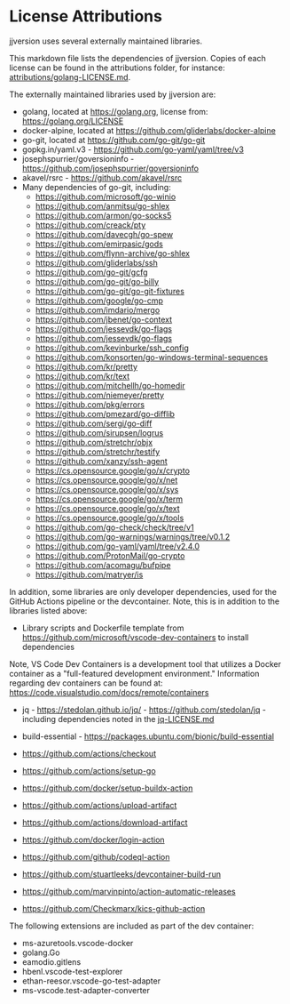 # License Attributions

jjversion uses several externally maintained libraries.

This markdown file lists the dependencies of jjversion. Copies of each license can be found in the attributions folder, for instance: [attributions/golang-LICENSE.md](attributions/golang-LICENSE.md).

The externally maintained libraries used by jjversion are:

- golang, located at <https://golang.org>, license from: <https://golang.org/LICENSE>
- docker-alpine, located at <https://github.com/gliderlabs/docker-alpine>
- go-git, located at <https://github.com/go-git/go-git>
- gopkg.in/yaml.v3 - <https://github.com/go-yaml/yaml/tree/v3>
- josephspurrier/goversioninfo - <https://github.com/josephspurrier/goversioninfo>
- akavel/rsrc - <https://github.com/akavel/rsrc>
- Many dependencies of go-git, including:
  - <https://github.com/microsoft/go-winio>
  - <https://github.com/anmitsu/go-shlex>
  - <https://github.com/armon/go-socks5>
  - <https://github.com/creack/pty>
  - <https://github.com/davecgh/go-spew>
  - <https://github.com/emirpasic/gods>
  - <https://github.com/flynn-archive/go-shlex>
  - <https://github.com/gliderlabs/ssh>
  - <https://github.com/go-git/gcfg>
  - <https://github.com/go-git/go-billy>
  - <https://github.com/go-git/go-git-fixtures>
  - <https://github.com/google/go-cmp>
  - <https://github.com/imdario/mergo>
  - <https://github.com/jbenet/go-context>
  - <https://github.com/jessevdk/go-flags>
  - <https://github.com/jessevdk/go-flags>
  - <https://github.com/kevinburke/ssh_config>
  - <https://github.com/konsorten/go-windows-terminal-sequences>
  - <https://github.com/kr/pretty>
  - <https://github.com/kr/text>
  - <https://github.com/mitchellh/go-homedir>
  - <https://github.com/niemeyer/pretty>
  - <https://github.com/pkg/errors>
  - <https://github.com/pmezard/go-difflib>
  - <https://github.com/sergi/go-diff>
  - <https://github.com/sirupsen/logrus>
  - <https://github.com/stretchr/objx>
  - <https://github.com/stretchr/testify>
  - <https://github.com/xanzy/ssh-agent>
  - <https://cs.opensource.google/go/x/crypto>
  - <https://cs.opensource.google/go/x/net>
  - <https://cs.opensource.google/go/x/sys>
  - <https://cs.opensource.google/go/x/term>
  - <https://cs.opensource.google/go/x/text>
  - <https://cs.opensource.google/go/x/tools>
  - <https://github.com/go-check/check/tree/v1>
  - <https://github.com/go-warnings/warnings/tree/v0.1.2>
  - <https://github.com/go-yaml/yaml/tree/v2.4.0>
  - <https://github.com/ProtonMail/go-crypto>
  - <https://github.com/acomagu/bufpipe>
  - <https://github.com/matryer/is>

In addition, some libraries are only developer dependencies, used for the GitHub Actions pipeline or the devcontainer. Note, this is in addition to the libraries listed above:

- Library scripts and Dockerfile template from <https://github.com/microsoft/vscode-dev-containers> to install dependencies

Note, VS Code Dev Containers is a development tool that utilizes a Docker container as a "full-featured development environment." Information regarding dev containers can be found at: <https://code.visualstudio.com/docs/remote/containers>

- jq - <https://stedolan.github.io/jq/> - <https://github.com/stedolan/jq> - including dependencies noted in the [jq-LICENSE.md](notices/jq-LICENSE.md)

- build-essential - <https://packages.ubuntu.com/bionic/build-essential>

- <https://github.com/actions/checkout>
- <https://github.com/actions/setup-go>
- <https://github.com/docker/setup-buildx-action>
- <https://github.com/actions/upload-artifact>
- <https://github.com/actions/download-artifact>
- <https://github.com/docker/login-action>
- <https://github.com/github/codeql-action>
- <https://github.com/stuartleeks/devcontainer-build-run>
- <https://github.com/marvinpinto/action-automatic-releases>
- <https://github.com/Checkmarx/kics-github-action>

The following extensions are included as part of the dev container:

- ms-azuretools.vscode-docker
- golang.Go
- eamodio.gitlens
- hbenl.vscode-test-explorer
- ethan-reesor.vscode-go-test-adapter
- ms-vscode.test-adapter-converter
